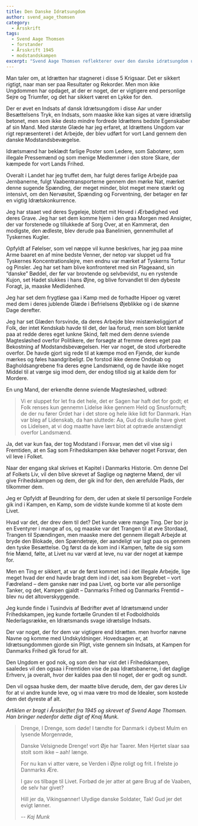 ```yaml
---
title: Den Danske Idrætsungdom
author: svend_aage_thomsen
category:
  - Årsskrift
tags:
  - Svend Aage Thomsen
  - forstander
  - Årsskrift 1945
  - modstandskampen
excerpt: "Svend Aage Thomsen reflekterer over den danske idrætsungdom under krigen."
---
```


Man taler om, at Idrætten har stagneret i disse 5 Krigsaar. Det er sikkert rigtigt, naar man ser paa Resultater og Rekorder. Men mon ikke Ungdommen har opdaget, at der er noget, der er vigtigere end personlige Sejre og Triumfer, og det har sikkert været en Lykke for den.

Der er øvet en Indsats af dansk Idrætsungdom i disse Aar under Besættelsens Tryk, en Indsats, som maaske ikke kan siges at være idrætslig betonet, men som ikke desto mindre fordrede Idrættens bedste Egenskaber af sin Mand. Med største Glæde har jeg erfaret, at Idrættens Ungdom var rigt repræsenteret i det Arbejde, der blev udført for vort Land gennem den danske Modstandsbevægelse.

Idrætsmænd har beklædt farlige Poster som Ledere, som Sabotører, som illegale Pressemænd og som menige Medlemmer i den store Skare, der kæmpede for vort Lands Frihed.

Overalt i Landet har jeg truffet dem, har fulgt deres farlige Arbejde paa Jernbanerne, fulgt Vaabentransporterne gennem den mørke Nat, mærket denne sugende Spænding, der meget minder, blot meget mere stærkt og intensivt, om den Nervøsitet, Spænding og Forventning, der betager en før en vigtig Idrætskonkurrence.

Jeg har staaet ved deres Sygeleje, blottet mit Hoved i Ærbødighed ved deres Grave. Jeg har set dem komme hjem i den graa Morgen med Ansigter, der var forstenede og tillukkede af Sorg Over, at en Kammerat, den modigste, den ædleste, blev derude paa Banelinien, gennemhullet af Tyskernes Kugler.

Opfyldt af Følelser, som vel næppe vil kunne beskrives, har jeg paa mine Arme baaret en af mine bedste Venner, der netop var sluppet ud fra Tyskernes Koncentrationslejre, men endnu var mærket af Tyskerns Tortur og Pinsler. Jeg har set ham blive konfronteret med sin Plageaand, sin “danske” Bøddel, der før var brovtende og selvbevidst, nu en rystende Kujon, set Hadet slukkes i hans Øjne, og blive forvandlet til den dybeste Foragt, ја, maaske Medlidenhed.

Jeg har set dem frygtløse gaa i Kamp med de forhadte Hipoer og været med dem i deres jublende Glæde i Befrielsens Øjeblikke og i de skønne Dage derefter.

Jeg har set Glæden forsvinde, da deres Arbejde blev mistænkeliggjort af Folk, der intet Kendskab havde til det, der laa forud, men som blot tænkte paa at redde deres eget lunkne Skind, følt med dem denne sviende Magtesløshed overfor Politikere, der forsøgte at fremme deres eget paa Bekostning af Modstandsbevægelsen. Her var noget, de stod uforberedte overfor. De havde gjort sig rede til at kæmpe mod en Fjende, der kunde mærkes og føles haandgribeligt. De forstod ikke denne Ondskab og Bagholdsangrebene fra deres egne Landsmænd, og de havde ikke noget Middel til at værge sig imod dem, der endog tillod sig at kalde dem for Mordere.

En ung Mand, der erkendte denne sviende Magtesløshed, udbrød:

> Vi er sluppet for let fra det hele, det er Sagen har haft det for godt; et Folk renses kun gennemn Lidelse ikke gennem Held og Snusfornuft; de der nu fører Ordet har i det store og hele ikke lidt for Danmark. Han var bleg af Lidenskab, da han sluttede: Aa, Gud du skulle have givet os Lidelsen, at vi dog maatte have lært blot at optræde anstændigt overfor Landsmænd.

Ja, det var kun faa, der tog Modstand i Forsvar, men det vil vise sig i Fremtiden, at en Sag som Frihedskampen ikke behøver noget Forsvar, den vil leve i Folket.

Naar der engang skal skrives et Kapitel i Danmarks Historie. Om denne Del af Folkets Liv, vil den blive skrevet af Saglige og nøgterne Mænd, der vil give Frihedskampen og dem, der gik ind for den, den ærefulde Plads, der tilkommer dem.

Jeg er Opfyldt af Beundring for dem, der uden at skele til personlige Fordele gik ind i Kampen, en Kamp, som de vidste kunde komme til at koste dem Livet.

Hvad var det, der drev dem til det? Det kunde være mange Ting. Der bor jo en Eventyrer i mange af os, og maaske var det Trangen til at øve Stordaad, Trangen til Spændingen, men maaske mere det gennem illegalt Arbejde at bryde den Blokade, den Spændetrøje, der aandeligt var lagt paa os gennem den tyske Besættelse. Og først da de kom ind i Kampen, følte de sig som frie Mænd, følte, at Livet nu var værd at leve, nu var der noget at kæmpe for.

Men en Ting er sikkert, at var de først kommet ind i det illegale Arbejde, lige meget hvad der end havde bragt dem ind i det, saa kom Begrebet – vort Fædreland – dem ganske nær ind paa Livet, og borte var alle personlige Tanker, og det, Kampen gjaldt – Danmarks Frihed og Danmarks Fremtid – blev nu det altoverskyggende.

Jeg kunde finde i Tusindvis af Bedrifter øvet af Idrætsmænd under Frihedskampen, jeg kunde fortælle Grunden til et Fodboldholds Nederlagsrække, en Idrætsmands svage idrætslige Indsats.

Der var noget, der for dem var vigtigere end Idrætten. men hvorfor nævne Navne og komme med Undskyldninger. Hovedsagen er, at Idrætsungdommen gjorde sin Pligt, viste gennem sin Indsats, at Kampen for Danmarks Frihed gik forud for alt.

Den Ungdom er god nok, og som den har vist det i Frihedskampen, saaledes vil den ogsaa i Fremtiden vise de paa Idrætsbanerne, i det daglige Erhverv, ja overalt, hvor der kaldes paa den til noget, der er godt og sundt.

Den vil ogsaa huske dem, der maatte blive derude, dem, der gav deres Liv for at vi andre kunde leve, og vi maa være tro mod de Idealer, som kostede dem det dyreste af alt.

_Artiklen er bragt i Årsskriftet fra 1945 og skrevet af Svend Aage Thomsen. Han bringer nedenfor dette digt af Knaj Munk._

> Drenge, I Drenge, som døde!
> I tændte for Danmark i dybest Mulm
> en lysende Morgenrøde,
>
> Danske Velsignede Drenge!
> vort Øje har Taarer. Men Hjertet slaar
> saa stolt som ikke – aah! længe.
>
> For nu kan vi atter være,
> se Verden i Øjne roligt og frit.
> I frelste jo Danmarks Ære.
>
> I gav os tilbage til Livet.
> Forbød de jer atter at gøre Brug
> af de Vaaben, de selv har givet?
>
> Hill jer da, Vikingsønner!
> Ulydige danske Soldater, Tak!
> Gud jer det evigt lønner.
>
> -- <cite>Kaj Munk</cite>
